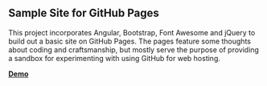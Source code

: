 ## Sample Site for GitHub Pages

This project incorporates Angular, Bootstrap, Font Awesome and jQuery to build out a basic site on GitHub Pages. The pages feature some thoughts about coding and craftsmanship, but mostly serve the purpose of providing a sandbox for experimenting with using GitHub for web hosting. 

**[Demo](http://dduril.github.io/)**

